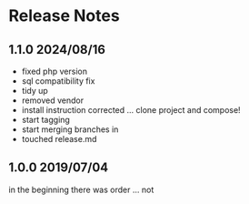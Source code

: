# Release Notes

## 1.1.0 2024/08/16

- fixed php version
- sql compatibility fix
- tidy up
- removed vendor
- install instruction corrected ... clone project and compose!
- start tagging
- start merging branches in
- touched release.md

## 1.0.0 2019/07/04

in the beginning there was order ... not 